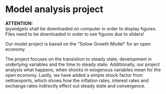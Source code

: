 # Model analysis project

**ATTENTION:** <br>
ipywidgets shall be downloaded on computer in order to display figures. <br>
Files need to be downloaded in order to see figures due to sliders! <br>


Our model project is based on the "Solow Growth Model" for an open economy.

The project focuses on the transistion to steady state, development in underlying variables and the time to steady state. 
Additionally, our project analysis what happens, when shocks in exogenous variables mean for the open economy. 
Lastly, we have added a simple shock factor from nettoexports, which shows how the inflation rates, interest rates and exchange rates indirectly effect out steady state and convergence. 


